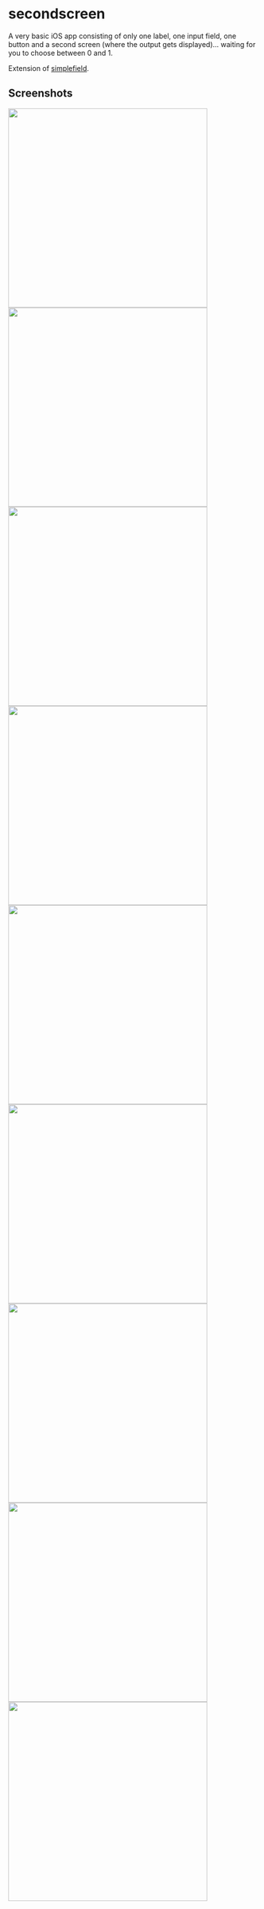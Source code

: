 # secondscreen

A very basic iOS app consisting of only one label, one input field, one button and a second screen (where the output gets displayed)... waiting for you to choose between 0 and 1.

Extension of [simplefield](../simplefield/).

## Screenshots

<img src="screenshots/secondscreen_demo_01.png" width="400">  
<img src="screenshots/secondscreen_demo_02.png" width="400">
<img src="screenshots/secondscreen_demo_03.png" width="400">
<img src="screenshots/secondscreen_demo_04.png" width="400">
<img src="screenshots/secondscreen_demo_05.png" width="400">
<img src="screenshots/secondscreen_demo_06.png" width="400">
<img src="screenshots/secondscreen_demo_07.png" width="400">
<img src="screenshots/secondscreen_demo_08.png" width="400">
<img src="screenshots/secondscreen_demo_09.png" width="400">
